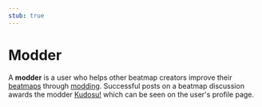 ```yaml
---
stub: true
---
```


# Modder

A **modder** is a user who helps other beatmap creators improve their [beatmaps](/wiki/Beatmaps) through [modding](/wiki/Modding). Successful posts on a beatmap discussion awards the modder [Kudosu!](/wiki/Modding/Kudosu) which can be seen on the user's profile page.

<!-- TODO: Add links and stuff -->
